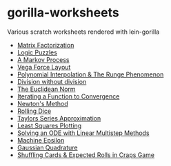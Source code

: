 gorilla-worksheets
==================

Various scratch worksheets rendered with lein-gorilla

- [Matrix Factorization](http://viewer.gorilla-repl.org/view.html?source=github&user=log0ymxm&repo=gorilla-worksheets&path=src/matrix-factorization.clj)
- [Logic Puzzles](http://viewer.gorilla-repl.org/view.html?source=github&user=log0ymxm&repo=gorilla-worksheets&path=src/logic-knights-knaves-the-hardest-puzzle.clj)
- [A Markov Process](http://viewer.gorilla-repl.org/view.html?source=github&user=log0ymxm&repo=gorilla-worksheets&path=src/simple-markov-process.clj)
- [Vega Force Layout](http://viewer.gorilla-repl.org/view.html?source=github&user=log0ymxm&repo=gorilla-worksheets&path=src/drawing-graphs.clj)
- [Polynomial Interpolation & The Runge Phenomenon](http://viewer.gorilla-repl.org/view.html?source=github&user=log0ymxm&repo=gorilla-worksheets&path=src/polynomial-interpolation-and-runge-phenomenon.clj)
- [Division without division](http://viewer.gorilla-repl.org/view.html?source=github&user=log0ymxm&repo=gorilla-worksheets&path=src/division-without-division.clj)
- [The Euclidean Norm](http://viewer.gorilla-repl.org/view.html?source=github&user=log0ymxm&repo=gorilla-worksheets&path=src/euclidean-norm.clj)
- [Iterating a Function to Convergence](http://viewer.gorilla-repl.org/view.html?source=github&user=log0ymxm&repo=gorilla-worksheets&path=src/iterating-a-function-to-convergence.clj)
- [Newton's Method](http://viewer.gorilla-repl.org/view.html?source=github&user=log0ymxm&repo=gorilla-worksheets&path=src/newtons-method.clj)
- [Rolling Dice](http://viewer.gorilla-repl.org/view.html?source=github&user=log0ymxm&repo=gorilla-worksheets&path=src/rolling-dice.clj)
- [Taylors Series Approximation](http://viewer.gorilla-repl.org/view.html?source=github&user=log0ymxm&repo=gorilla-worksheets&path=src/taylors-series-approximation.clj)
- [Least Squares Plotting](http://viewer.gorilla-repl.org/view.html?source=github&user=log0ymxm&repo=gorilla-worksheets&path=src/least-squares-plotting.clj)
- [Solving an ODE with Linear Multistep Methods](http://viewer.gorilla-repl.org/view.html?source=github&user=log0ymxm&repo=gorilla-worksheets&path=src/linear-multistep-methods.clj)
- [Machine Epsilon](http://viewer.gorilla-repl.org/view.html?source=github&user=log0ymxm&repo=gorilla-worksheets&path=src/machine-epsilon.clj)
- [Gaussian Quadrature](http://viewer.gorilla-repl.org/view.html?source=github&user=log0ymxm&repo=gorilla-worksheets&path=src/gaussian-quadrature.clj)
- [Shuffling Cards & Expected Rolls in Craps Game](http://viewer.gorilla-repl.org/view.html?source=github&user=log0ymxm&repo=gorilla-worksheets&path=src/permutations-and-stochastic-craps.clj)

